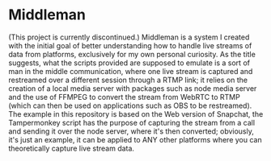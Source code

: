 # Middleman
(This project is currently discontinued.) Middleman is a system I created with the initial goal of better understanding how to handle live streams of data from platforms, exclusively for my own personal curiosity. As the title suggests, what the scripts provided are supposed to emulate is a sort of man in the middle communication, where one live stream is captured and restreamed over a different session through a RTMP link; it relies on the creation of a local media server with packages such as node media server and the use of FFMPEG to convert the stream from WebRTC to RTMP (which can then be used on applications such as OBS to be restreamed). The example in this repository is based on the Web version of Snapchat, the Tampermonkey script has the purpose of capturing the stream from a call and sending it over the node server, where it's then converted; obviously, it's just an example, it can be applied to ANY other platforms where you can theoretically capture live stream data.

